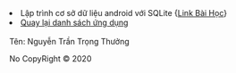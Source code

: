 <li><a>Lập trình cơ sở dữ liệu android với SQLite</a> {<a href="https://ngocminhtran.com/2018/11/14/lap-trinh-co-so-du-lieu-trong-android-phan-1/">Link Bài Học</a>}</li>
<li><a href="https://github.com/thuongnguyen55/Bai-Tap-Android/blob/master/README.md">Quay lại danh sách ứng dụng</a></li>
<br />
<a>Tên: Nguyễn Trần Trọng Thưởng</a>
<p>No CopyRight &copy; 2020</p>
